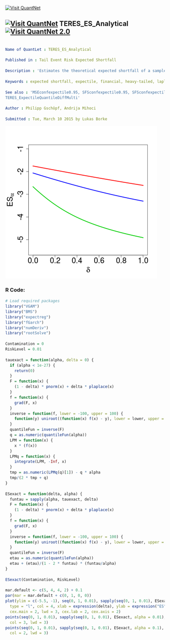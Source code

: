 [<img src="https://github.com/QuantLet/Styleguide-and-FAQ/blob/master/pictures/banner.png" width="880" alt="Visit QuantNet">](http://quantlet.de/index.php?p=info)

## [<img src="https://github.com/QuantLet/Styleguide-and-Validation-procedure/blob/master/pictures/qloqo.png" alt="Visit QuantNet">](http://quantlet.de/) **TERES_ES_Analytical** [<img src="https://github.com/QuantLet/Styleguide-and-Validation-procedure/blob/master/pictures/QN2.png" width="60" alt="Visit QuantNet 2.0">](http://quantlet.de/d3/ia)

```yaml

Name of QuantLet : TERES_ES_Analytical 

Published in : Tail Event Risk Expected Shortfall

Description : 'Estimates the theoretical expected shortfall of a sample for a normal Laplace mixture. This is done using a expectile based method. The calculation requires a expectile level such that it is equal to the value at risk with the predetermined risk level. This and the relevant quantile are obtained from a normal Laplace mixture.'

Keywords : expected shortfall, expectile, financial, heavy-tailed, laplace, normal, risk, risk management, risk measure,tail

See also : 'MSEconfexpectile0.95, SFSconfexpectile0.95, SFSconfexpectile0.95, 
TERES_ExpectileQuantileDiffMulti'

Author : Philipp Gschöpf, Andrija Mihoci

Submitted : Tue, March 10 2015 by Lukas Borke

```
![Picture1](TERES_ES_Analytical.png)

### R Code:
```r
# Load required packages
library("VGAM")
library("BMS")
library("expectreg")
library("fGarch")
library("numDeriv")
library("rootSolve")

Contamination = 0
RiskLevel = 0.01

tauexact = function(alpha, delta = 0) {
  if (alpha < 1e-27) {
    return(0)
  }
  F = function(x) {
    (1 - delta) * pnorm(x) + delta * plaplace(x)
  }
  f = function(x) {
    grad(F, x)
  }
  inverse = function(f, lower = -100, upper = 100) {
    function(y) uniroot((function(x) f(x) - y), lower = lower, upper = upper)[1]
  }
  quantileFun = inverse(F)
  q = as.numeric(quantileFun(alpha))
  LPM = function(x) {
    x * (f(x))
  }
  LPMq = function(x) {
    integrate(LPM, -Inf, x)
  }
  tmp = as.numeric(LPMq(q)[1]) - q * alpha
  tmp/(2 * tmp + q)
}

ESexact = function(delta, alpha) {
  funtau = sapply(alpha, tauexact, delta)
  F = function(x) {
    (1 - delta) * pnorm(x) + delta * plaplace(x)
  }
  f = function(x) {
    grad(F, x)
  }
  inverse = function(f, lower = -100, upper = 100) {
    function(y) uniroot((function(x) f(x) - y), lower = lower, upper = upper)[1]
  }
  quantileFun = inverse(F)
  etau = as.numeric(quantileFun(alpha))
  etau + (etau)/(1 - 2 * funtau) * (funtau/alpha)
}

ESexact(Contamination, RiskLevel)

mar.default <- c(5, 4, 4, 2) + 0.1
par(mar = mar.default + c(0, 1, 0, 0))
plot(ylim = c(-5.5, -1), seq(0, 1, 0.01), sapply(seq(0, 1, 0.01), ESexact, alpha = 0.05), 
  type = "l", col = 4, xlab = expression(delta), ylab = expression("ES"[alpha]), 
  cex.main = 2, lwd = 3, cex.lab = 2, cex.axis = 2)
points(seq(0, 1, 0.01), sapply(seq(0, 1, 0.01), ESexact, alpha = 0.01), type = "l", 
  col = 3, lwd = 3)
points(seq(0, 1, 0.01), sapply(seq(0, 1, 0.01), ESexact, alpha = 0.1), type = "l", 
  col = 2, lwd = 3)


```
